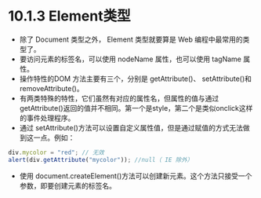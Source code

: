 # 10.1.3 Element类型

- 除了 Document 类型之外， Element 类型就要算是 Web 编程中最常用的类型了。
- 要访问元素的标签名，可以使用 nodeName 属性，也可以使用 tagName 属性。
- 操作特性的DOM 方法主要有三个，分别是 getAttribute()、 setAttribute()和 removeAttribute()。
- 有两类特殊的特性，它们虽然有对应的属性名，但属性的值与通过 getAttribute()返回的值并不相同。第一个是style，第二个是类似onclick这样的事件处理程序。
- 通过 setAttribute()方法可以设置自定义属性值，但是通过赋值的方式无法做到这一点。例如：

```javascript
div.mycolor = "red"; // 无效
alert(div.getAttribute("mycolor")); //null（ IE 除外）
```

- 使用 document.createElement()方法可以创建新元素。这个方法只接受一个参数，即要创建元素的标签名。
